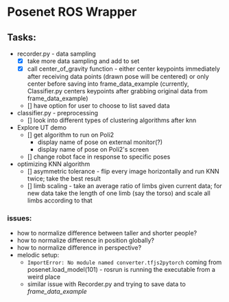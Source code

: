 # Posenet ROS Wrapper
## Tasks:
* recorder.py - data sampling
  - [x] take more data sampling and add to set
  - [x] call center_of_gravity function - either center keypoints immediately after receiving data points (drawn pose will be centered) or only center before saving into frame_data_example (currently, Classifier.py centers keypoints after grabbing original data from frame_data_example)
  - [] have option for user to choose to list saved data
* classifier.py - preprocessing
  - [] look into different types of clustering algorithms after knn
* Explore UT demo
  - [] get algorithm to run on Poli2
    - display name of pose on external monitor(?)
    - display name of pose on Poli2's screen
  - [] change robot face in response to specific poses
* optimizing KNN algorithm
  - [] asymmetric tolerance - flip every image horizontally and run KNN twice; take the best result
  - [] limb scaling - take an average ratio of limbs given current data; for new data take the length of one limb (say the torso) and scale all limbs according to that



### issues:
* how to normalize difference between taller and shorter people?
* how to normalize difference in position globally?
* how to normalize difference in perspective?
* melodic setup:
  * `ImportError: No module named converter.tfjs2pytorch` coming from posenet.load_model(101) - rosrun is running the executable from a weird place
  * similar issue with Recorder.py and trying to save data to *frame_data_example*
